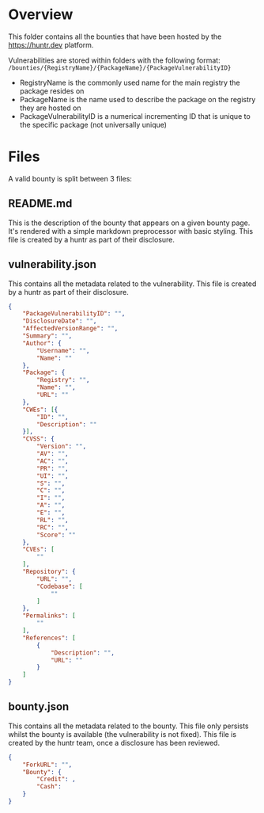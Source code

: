 # Overview
This folder contains all the bounties that have been hosted by the https://huntr.dev platform.

Vulnerabilities are stored within folders with the following format:
`/bounties/{RegistryName}/{PackageName}/{PackageVulnerabilityID}`
- RegistryName is the commonly used name for the main registry the package resides on
- PackageName is the name used to describe the package on the registry they are hosted on
- PackageVulnerabilityID is a numerical incrementing ID that is unique to the specific package (not universally unique)

# Files
A valid bounty is split between 3 files:

## README.md
This is the description of the bounty that appears on a given bounty page. It's rendered with a simple markdown preprocessor with basic styling. This file is created by a huntr as part of their disclosure.

## vulnerability.json
This contains all the metadata related to the vulnerability. This file is created by a huntr as part of their disclosure.

```json
{
    "PackageVulnerabilityID": "",
    "DisclosureDate": "",
    "AffectedVersionRange": "",
    "Summary": "",
    "Author": {
        "Username": "",
        "Name": ""
    },
    "Package": {
        "Registry": "",
        "Name": "",
        "URL": ""
    },
    "CWEs": [{
        "ID": "",
        "Description": ""
    }],
    "CVSS": {
        "Version": "",
        "AV": "",
        "AC": "",
        "PR": "",
        "UI": "",
        "S": "",
        "C": "",
        "I": "",
        "A": "",
        "E": "",
        "RL": "",
        "RC": "",
        "Score": ""
    },
    "CVEs": [
        ""
    ],
    "Repository": {
        "URL": "",
        "Codebase": [
            ""
        ]
    },
    "Permalinks": [
        ""
    ],
    "References": [
        {
            "Description": "",
            "URL": ""
        }
    ]
}
```

## bounty.json
This contains all the metadata related to the bounty. This file only persists whilst the bounty is available (the vulnerability is not fixed). This file is created by the huntr team, once a disclosure has been reviewed.

```json
{
    "ForkURL": "",
    "Bounty": {
        "Credit": ,
        "Cash": 
    }
}
```